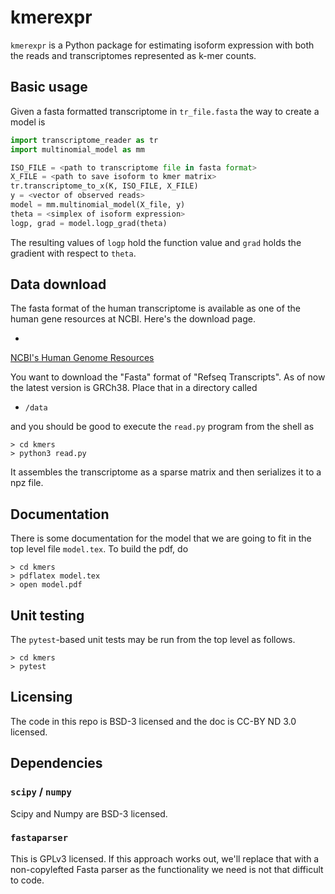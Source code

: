 # kmerexpr

`kmerexpr` is a Python package for estimating isoform expression with
both the reads and transcriptomes represented as k-mer counts. 

## Basic usage

Given a fasta formatted transcriptome in `tr_file.fasta` the way to
create a model is

```python
import transcriptome_reader as tr
import multinomial_model as mm

ISO_FILE = <path to transcriptome file in fasta format>
X_FILE = <path to save isoform to kmer matrix>
tr.transcriptome_to_x(K, ISO_FILE, X_FILE)
y = <vector of observed reads>
model = mm.multinomial_model(X_file, y)
theta = <simplex of isoform expression>
logp, grad = model.logp_grad(theta)
```

The resulting values of `logp` hold the function value and `grad`
holds the gradient with respect to `theta`.


## Data download

The fasta format of the human transcriptome is available as one of the
human gene resources at NCBI.  Here's the download page.

*
[NCBI's Human Genome Resources](https://www.ncbi.nlm.nih.gov/projects/genome/guide/human/index.shtml)

You want to download the "Fasta" format of "Refseq Transcripts".  As
of now the latest version is GRCh38.  Place that in a directory called

* `/data`

and you should be good to execute the `read.py` program from the shell
as

```
> cd kmers
> python3 read.py
```

It assembles the transcriptome as a sparse matrix and then serializes
it to a npz file.  


## Documentation

There is some documentation for the model that we are going to fit in
the top level file `model.tex`.  To build the pdf, do

```
> cd kmers
> pdflatex model.tex
> open model.pdf
```

## Unit testing

The `pytest`-based unit tests may be run from the top level as
follows. 

```
> cd kmers
> pytest
```

## Licensing

The code in this repo is BSD-3 licensed and the doc is CC-BY ND 3.0
licensed.


## Dependencies

### `scipy` / `numpy`

Scipy and Numpy are BSD-3 licensed.

### `fastaparser`

This is GPLv3 licensed. If this approach works out, we'll replace that
with a non-copylefted Fasta parser as the functionality we need is not
that difficult to code.

